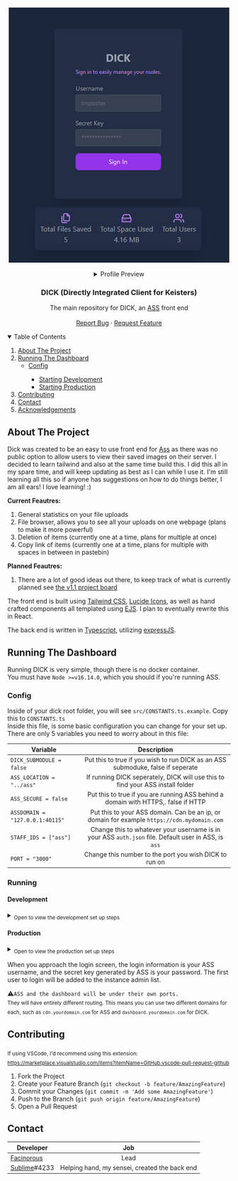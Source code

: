 <br />
<p align="center">
  <a href="assets/dick_example_2.png">
    <img src="assets/dick_example_2.png" alt="Login">
  </a>
  <details align="center">
  <summary>Profile Preview</summary>
    <a href="assets/dick_example_1.png">
    <img src="assets/dick_example_1.png" alt="Profile">
  </a>
  </details>

  <h3 align="center">DICK (Directly Integrated Client for Keisters)</h3>

  <p align="center">
    The main repository for DICK, an <a href="https://github.com/tycrek/ass">ASS</a> front end
    <br />
    <br />
    <a href="https://github.com/facinorous-420/dick/issues">Report Bug</a>
    ·
    <a href="https://github.com/facinorous-420/dick/issues">Request Feature</a>
  </p>
</p>

<!-- TABLE OF CONTENTS -->
<details open="open">
  <summary>Table of Contents</summary>
  <ol>
    <li><a href="#about-the-project">About The Project</a></li>
    <li><a href="#running-the-dashboard">Running The Dashboard</a>
      <ul>
        <li><a href="#config">Config</a></li>
          <ul>
            <li><a href="#development">Starting Development</a></li>
            <li><a href="#production">Starting Production</a></li>
          </ul>
        </ul>
    </li>
    <li>
      <a href="#contributing">Contributing</a>
    </li>
    <li>
      <a href="#contact">Contact</a>
    </li>
    <li>
      <a href="#acknowledgements">Acknowledgements</a>
    </li>
  </ol>
</details>


## About The Project

Dick was created to be an easy to use front end for <a href="https://github.com/tycrek/ass">Ass</a> as there was no public option to allow users to view their saved images on their server. I decided to learn tailwind and also at the same time build this. I did this all in my spare time, and will keep updating as best as I can while I use it. I'm still learning all this so if anyone has suggestions on how to do things better, I am all ears! I love learning! :)

**Current Feautres:**
1. General statistics on your file uploads
2. File browser, allows you to see all your uploads on one webpage (plans to make it more powerful)
3. Deletion of items (currently one at a time, plans for multiple at once)
4. Copy link of items (currently one at a time, plans for multiple with spaces in between in pastebin)

**Planned Feautres:**
1. There are a lot of good ideas out there, to keep track of what is currently planned see <a href="https://github.com/Facinorous-420/dick/projects/2">the v1.1 project board</a>

The front end is built using <a href="https://tailwindcss.com">Tailwind CSS</a>, <a href="https://lucide.dev/">Lucide Icons,</a> as well as hand crafted components all templated using <a href="https://ejs.co/">EJS</a>. I plan to eventually rewrite this in React.

The back end is written in <a href="https://www.typescriptlang.org/">Typescript</a>, utilizing <a href="https://expressjs.com/">expressJS</a>.


## Running The Dashboard

Running DICK is very simple, though there is no docker container.<br/>
You must have `Node >=v16.14.0`, which you should if you're running ASS.<br/>

### Config

Inside of your dick root folder, you will see `src/CONSTANTS.ts.example`. Copy this to `CONSTANTS.ts`<br/>
Inside this file, is some basic configuration you can change for your set up. There are only 5 variables you need to worry about in this file:

| Variable                                     |           Description           |
| --------------------------------------------- | :---------------------: |
| `DICK_SUBMODULE = false` | Put this to true if you wish to run DICK as an ASS submoduke, false if seperate                 |
| `ASS_LOCATION = "../ass"` | If running DICK seperately, DICK will use this to find your ASS install folder |
| `ASS_SECURE = false` | Put this to true if you are running ASS behind a domain with HTTPS,. false if HTTP                  |
| `ASSDOMAIN = "127.0.0.1:40115"` | Put this to your ASS domain. Can be an ip, or domain for example `https://cdn.mydomain.com` |
| `STAFF_IDS = ["ass"]` | Change this to whatever your username is in your ASS `auth.json` file. Default user in ASS, is `ass` |
| `PORT = "3000"` | Change this number to the port you wish DICK to run on |

### Running

#### Development

<details>
    <summary>
      <sub>Open to view the development set up steps</sub>
    </summary>

  1. Create a folder, call it whatever you wish
  2. Install, and run ASS https://github.com/tycrek/ass#installation (This will create an `ass` folder) 
  3. Go back into the folder you created and clone this repo `git clone https://github.com/Facinorous-420/dick`
  4. Go into the newly created `dick` folder `cd dick`
  5. Go into `/src` and copy `CONSTANTS.ts.example` to `CONSTANTS.ts` and edit it as needed
  6. Go back to the root of `dick` and install the dependancies for the frontend, `npm i`
  7. Run `npm run build:dev` to compile the code base in watch mode
  8. In a new terminal, run `npm run serve:dev` to run DICK using nodemon
  
:warning:```ASS will be running under it's port of 40115 whereas the dashboard will be under the port 3000.```<br/>
</details>
  
#### Production
<details>
    <summary>
      <sub>Open to view the production set up steps</sub>
    </summary><br/>

  1. Create a folder, call it whatever you wish
  2. Install, and run ASS https://github.com/tycrek/ass#installation (This will create an `ass` folder) 
  3. Go back into the folder you created and clone this repo `git clone https://github.com/Facinorous-420/dick.git`
  4. Go into the newly created `dick` folder `cd dick`
  5. Go into `/src` and copy `CONSTANTS.ts.example` to `CONSTANTS.ts` and edit it as needed
  6. Go back to the root of `dick` and install the dependancies for the frontend, `npm i`
  7. Run `npm start` to compile the code base and run DICK

</details>

When you approach the login screen, the login information is your ASS username, and the secret key generated by ASS is your password.
The first user to login will be added to the instance admin list.

:warning:```ASS and the dashboard will be under their own ports.```<br/>
<sub> They will have entirely different routing. This means you can use two different domains for each, such as `cdn.yourdomain.com` for ASS and `dashboard.yourdomain.com` for DICK. </sub>

## Contributing

<sub> If using VSCode, I'd recommend using this extension: https://marketplace.visualstudio.com/items?itemName=GitHub.vscode-pull-request-github</sub>

1. Fork the Project
2. Create your Feature Branch (`git checkout -b feature/AmazingFeature`)
3. Commit your Changes (`git commit -m 'Add some AmazingFeature'`)
4. Push to the Branch (`git push origin feature/AmazingFeature`)
5. Open a Pull Request



## Contact

| Developer                                     |           Job           |
| --------------------------------------------- | :---------------------: |
| [Facinorous](https://github.com/facinorous-420) | Lead                  |
| [Sublime](https://github.com/senpaiSubby)#4233 | Helping hand, my sensei, created the back end |
